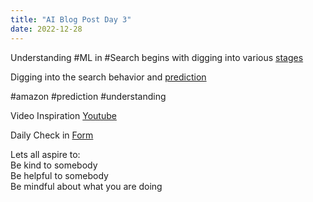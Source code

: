 ```yaml
---
title: "AI Blog Post Day 3"
date: 2022-12-28
---  
```


Understanding #ML in #Search begins with digging into various [stages](https://lnkd.in/gMwdJ_wh)  

Digging into the search behavior and [prediction](https://lnkd.in/ghTWxq3F)  

#amazon #prediction #understanding

Video Inspiration [Youtube](https://www.youtube.com/watch?v=Nj-hdQMa3uA)  


Daily Check in [Form](https://forms.gle/BRA4EH2sMoZdLPgE8)  

Lets all aspire to:  
Be kind to somebody  
Be helpful to somebody  
Be mindful about what you are doing

